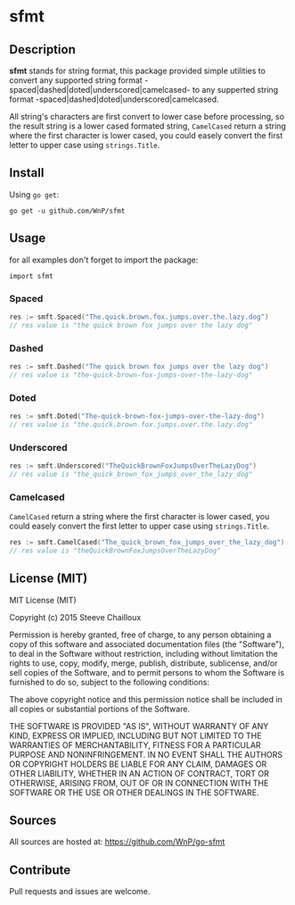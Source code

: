 # sfmt

## Description

**sfmt** stands for string format, this package provided simple utilities to
convert any supported string format -spaced|dashed|doted|underscored|camelcased- to
any supperted string format -spaced|dashed|doted|underscored|camelcased.

All string's characters are first convert to lower case before processing,
so the result string is a lower cased formated string, `CamelCased` return
a string where the first character is lower cased, you could easely convert
the first letter to upper case using `strings.Title`.

## Install

Using `go get`:

```
go get -u github.com/WnP/sfmt
```

## Usage

for all examples don't forget to import the package:

```
import sfmt
```

### Spaced

```go
res := smft.Spaced("The.quick.brown.fox.jumps.over.the.lazy.dog")
// res value is "the quick brown fox jumps over the lazy dog"
```

### Dashed

```go
res := smft.Dashed("The quick brown fox jumps over the lazy dog")
// res value is "the-quick-brown-fox-jumps-over-the-lazy-dog"
```

### Doted

```go
res := smft.Doted("The-quick-brown-fox-jumps-over-the-lazy-dog")
// res value is "the.quick.brown.fox.jumps.over.the.lazy.dog"
```

### Underscored

```go
res := smft.Underscored("TheQuickBrownFoxJumpsOverTheLazyDog")
// res value is "the_quick_brown_fox_jumps_over_the_lazy_dog"
```

### Camelcased

`CamelCased` return a string where the first character is lower cased, you
could easely convert the first letter to upper case using `strings.Title`.

```go
res := smft.CamelCased("The_quick_brown_fox_jumps_over_the_lazy_dog")
// res value is "theQuickBrownFoxJumpsOverTheLazyDog"
```

## License (MIT)

MIT License (MIT)

Copyright (c) 2015 Steeve Chailloux

Permission is hereby granted, free of charge, to any person obtaining a copy
of this software and associated documentation files (the "Software"), to deal
in the Software without restriction, including without limitation the rights
to use, copy, modify, merge, publish, distribute, sublicense, and/or sell
copies of the Software, and to permit persons to whom the Software is
furnished to do so, subject to the following conditions:

The above copyright notice and this permission notice shall be included in
all copies or substantial portions of the Software.

THE SOFTWARE IS PROVIDED "AS IS", WITHOUT WARRANTY OF ANY KIND, EXPRESS OR
IMPLIED, INCLUDING BUT NOT LIMITED TO THE WARRANTIES OF MERCHANTABILITY,
FITNESS FOR A PARTICULAR PURPOSE AND NONINFRINGEMENT. IN NO EVENT SHALL THE
AUTHORS OR COPYRIGHT HOLDERS BE LIABLE FOR ANY CLAIM, DAMAGES OR OTHER
LIABILITY, WHETHER IN AN ACTION OF CONTRACT, TORT OR OTHERWISE, ARISING FROM,
OUT OF OR IN CONNECTION WITH THE SOFTWARE OR THE USE OR OTHER DEALINGS IN
THE SOFTWARE.

## Sources

All sources are hosted at: https://github.com/WnP/go-sfmt

## Contribute

Pull requests and issues are welcome.
